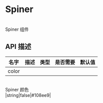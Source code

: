# Spiner
<br/>  Spiner 组件<br/> 


## API 描述
|名字| 描述|类型|是否需要|默认值|
| ------------- |:-------------:|:-----:| -----:|-----:|
|color|<br/>    Spiner 颜色<br/>   |string|false|#108ee9|
    